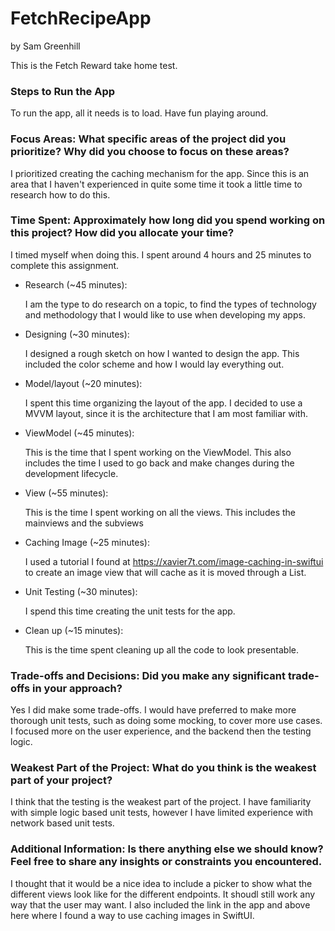 # FetchRecipeApp

by Sam Greenhill

This is the Fetch Reward take home test. 

### Steps to Run the App
To run the app, all it needs is to load. Have fun playing around. 

### Focus Areas: What specific areas of the project did you prioritize? Why did you choose to focus on these areas?

I prioritized creating the caching mechanism for the app. Since this is an area that I haven't experienced in quite some time it took a little time to research how to do this. 

### Time Spent: Approximately how long did you spend working on this project? How did you allocate your time?
I timed myself when doing this. I spent around 4 hours and 25 minutes to complete this assignment. 
* Research (~45 minutes):

  I am the type to do research on a topic, to find the types of technology and methodology that I would like to use when developing my apps.
  
* Designing (~30 minutes):

  I designed a rough sketch on how I wanted to design the app. This included the color scheme and how I would lay everything out.
  
* Model/layout (~20 minutes):

  I spent this time organizing the layout of the app. I decided to use a MVVM layout, since it is the architecture that I am most familiar with.
  
* ViewModel (~45 minutes):

  This is the time that I spent working on the ViewModel. This also includes the time I used to go back and make changes during the development lifecycle.

* View (~55 minutes):

  This is the time I spent working on all the views. This includes the mainviews and the subviews

* Caching Image (~25 minutes):
  
  I used a tutorial I found at https://xavier7t.com/image-caching-in-swiftui to create an image view that will cache as it is moved   through a List.

* Unit Testing (~30 minutes):
  
  I spend this time creating the unit tests for the app.

* Clean up (~15 minutes):
  
  This is the time spent cleaning up all the code to look presentable. 

### Trade-offs and Decisions: Did you make any significant trade-offs in your approach?
Yes I did make some trade-offs. I would have preferred to make more thorough unit tests, such as doing some mocking, to cover more use cases. I focused more on the user experience, 
and the backend then the testing logic.

### Weakest Part of the Project: What do you think is the weakest part of your project?
I think that the testing is the weakest part of the project. I have familiarity with simple logic based unit tests, however I have limited experience with network based unit tests. 

### Additional Information: Is there anything else we should know? Feel free to share any insights or constraints you encountered.
I thought that it would be a nice idea to include a picker to show what the different views look like for the different endpoints. It shoudl still work any way that the user may want. 
I also included the link in the app and above here where I found a way to use caching images in SwiftUI. 
